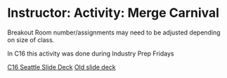 # Instructor: Activity: Merge Carnival

Breakout Room number/assignments may need to be adjusted depending on size of class.

In C16 this activity was done during Industry Prep Fridays

[C16 Seattle Slide Deck](https://docs.google.com/presentation/d/1fUCekcHwEOUXeijI1l5rS8AgfUlLoOK-1UV9DxA_WoU/edit#slide=id.geec9359a67_0_333)
[Old slide deck](https://docs.google.com/presentation/d/15OFyyoNJevzk7IpdZCP6VwMLju0MVS2pv0qeETLOa6Q/edit?usp=sharing)
